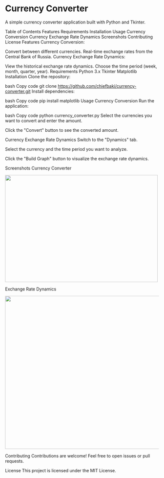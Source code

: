 # Currency Converter
A simple currency converter application built with Python and Tkinter.

Table of Contents
Features
Requirements
Installation
Usage
Currency Conversion
Currency Exchange Rate Dynamics
Screenshots
Contributing
License
Features
Currency Conversion:

Convert between different currencies.
Real-time exchange rates from the Central Bank of Russia.
Currency Exchange Rate Dynamics:

View the historical exchange rate dynamics.
Choose the time period (week, month, quarter, year).
Requirements
Python 3.x
Tkinter
Matplotlib
Installation
Clone the repository:

bash
Copy code
git clone https://github.com/chiefbaki/currency-converter.git
Install dependencies:

bash
Copy code
pip install matplotlib
Usage
Currency Conversion
Run the application:

bash
Copy code
python currency_converter.py
Select the currencies you want to convert and enter the amount.

Click the "Convert" button to see the converted amount.

Currency Exchange Rate Dynamics
Switch to the "Dynamics" tab.

Select the currency and the time period you want to analyze.

Click the "Build Graph" button to visualize the exchange rate dynamics.

Screenshots
Currency Converter

<img src="https://github.com/chiefbaki/currency-converter/assets/61545789/0ec86086-e6d7-4ac1-91ad-cae9f7d1d1f0" width="500" height="350">

Exchange Rate Dynamics

<img src="https://github.com/chiefbaki/currency-converter/assets/61545789/b970842d-4c7b-42af-970e-cc8d2d0ba94a" width="600" height="500">

Contributing
Contributions are welcome! Feel free to open issues or pull requests.

License
This project is licensed under the MIT License.
